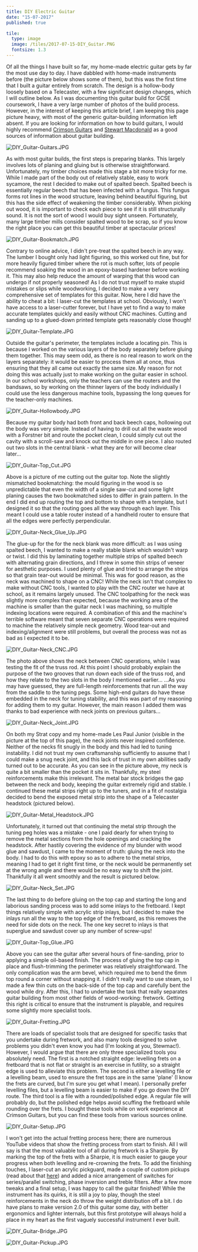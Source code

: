 ```yaml
---
title: DIY Electric Guitar
date: "15-07-2017"
published: true

tile:
  type: image
  image: /tiles/2017-07-15-DIY_Guitar.PNG
  fontsize: 1.3
---
```


Of all the things I have built so far, my home-made electric guitar gets by far the most use day to day. I have dabbled with home-made instruments before (the picture below shows some of them), but this was the first time that I built a guitar entirely from scratch. The design is a hollow-body loosely based on a Telecaster, with a few significant design changes, which I will outline below.
As I was documenting this guitar build for GCSE coursework, I have a very large number of photos of the build process. However, in the interest of keeping this article brief, I am keeping this page picture heavy, with most of the generic guitar-building information left absent. If you are looking for information on how to build guitars, I would highly recommend [Crimson Guitars](https://crimsonguitars.com/") and [Stewart Macdonald](https://www.stewmac.com/) as a good sources of information about guitar building.

![DIY_Guitar-Guitars.JPG]({import.meta.env.VITE_IMAGE_BASE}/posts/DIY_Guitar-Guitars.JPG)

As with most guitar builds, the first steps is preparing blanks. This largely involves lots of planing and gluing but is otherwise straightforward. Unfortunately, my timber choices made this stage a bit more tricky for me. While I made part of the body out of relatively stable, easy to work sycamore, the rest I decided to make out of spalted beech. Spalted beech is essentially regular beech that has been infected with a fungus. This fungus forms rot lines in the wood structure, leaving behind beautiful figuring, but this has the side effect of weakening the timber considerably. When picking out wood, it is important to check each piece to see if it is still structurally sound. It is not the sort of wood I would buy sight unseen. Fortunately, many large timber mills consider spalted wood to be scrap, so if you know the right place you can get this beautiful timber at spectacular prices!

![DIY_Guitar-Bookmatch.JPG]({import.meta.env.VITE_IMAGE_BASE}/posts/DIY_Guitar-Bookmatch.JPG)

Contrary to online advice, I didn't pre-treat the spalted beech in any way. The lumber I bought only had light figuring, so this worked out fine, but for more heavily figured timber where the rot is much softer, lots of people recommend soaking the wood in an epoxy-based hardener before working it. This may also help reduce the amount of warping that this wood can undergo if not properly seasoned!
As I do not trust myself to make stupid mistakes or slips while woodworking, I decided to make a very comprehensive set of templates for this guitar. Now, here I did have the ability to cheat a bit: I laser-cut the templates at school. Obviously, I won't have access to a laser-cutter forever, but I have yet to find a way to make accurate templates quickly and easily without CNC machines. Cutting and sanding up to a glued-down printed template gets reasonably close though!

![DIY_Guitar-Template.JPG]({import.meta.env.VITE_IMAGE_BASE}/posts/DIY_Guitar-Template.JPG)

Outside the guitar's perimeter, the templates include a locating pin. This is because I worked on the various layers of the body separately before gluing them together. This may seem odd, as there is no real reason to work on the layers separately: it would be easier to process them all at once, thus ensuring that they all came out exactly the same size. My reason for not doing this was actually just to make working on the guitar easier in school. In our school workshops, only the teachers can use the routers and the bandsaws, so by working on the thinner layers of the body individually I could use the less dangerous machine tools, bypassing the long queues for the teacher-only machines.

![DIY_Guitar-Hollowbody.JPG]({import.meta.env.VITE_IMAGE_BASE}/posts/DIY_Guitar-Hollowbody.JPG)

Because my guitar body had both front and back beech caps, hollowing out the body was very simple. Instead of having to drill out all the waste wood with a Forstner bit and route the pocket clean, I could simply cut out the cavity with a scroll-saw and knock out the middle in one piece. I also routed out two slots in the central blank - what they are for will become clear later...

![DIY_Guitar-Top_Cut.JPG]({import.meta.env.VITE_IMAGE_BASE}/posts/DIY_Guitar-Top_Cut.JPG)

Above is a picture of me cutting out the guitar top. Note the slightly mismatched bookmatching: the mould figuring in the wood is so unpredictable that even the width of a single saw-cut and some light planing causes the two bookmatched sides to differ in grain pattern. In the end I did end up routing the top and bottom to shape with a template, but I designed it so that the routing goes all the way through each layer. This meant I could use a table router instead of a handheld router to ensure that all the edges were perfectly perpendicular.

![DIY_Guitar-Neck_Glue_Up.JPG]({import.meta.env.VITE_IMAGE_BASE}/posts/DIY_Guitar-Neck_Glue_Up.JPG)

The glue-up for the for the neck blank was more difficult: as I was using spalted beech, I wanted to make a really stable blank which wouldn't warp or twist. I did this by laminating together multiple strips of spalted beech with alternating grain directions, and I threw in some thin strips of veneer for aesthetic purposes. I used plenty of glue and tried to arrange the strips so that grain tear-out would be minimal. This was for good reason, as the neck was machined to shape on a CNC!
While the neck isn't that complex to make without CNC tools, I wanted to play with the CNC router we have at school, as it remains largely unused. The CNC toolpathing for the neck was slightly more complex than expected, because the working area of the machine is smaller than the guitar neck I was machining, so multiple indexing locations were required. A combination of this and the machine's terrible software meant that seven separate CNC operations were required to machine the relatively simple neck geometry. Wood tear-out and indexing/alignment were still problems, but overall the process was not as bad as I expected it to be.

![DIY_Guitar-Neck_CNC.JPG]({import.meta.env.VITE_IMAGE_BASE}/posts/DIY_Guitar-Neck_CNC.JPG)

The photo above shows the neck between CNC operations, while I was testing the fit of the truss rod. At this point I should probably explain the purpose of the two grooves that run down each side of the truss rod, and how they relate to the two slots in the body I mentioned earlier...
...As you may have guessed, they are full-length reinforcements that run all the way from the saddle to the tuning pegs. Some high-end guitars do have these embedded in the neck for tuning stability, and this was part of my reasoning for adding them to my guitar. However, the main reason I added them was thanks to bad experience with neck joints on previous guitars...

![DIY_Guitar-Neck_Joint.JPG]({import.meta.env.VITE_IMAGE_BASE}/posts/DIY_Guitar-Neck_Joint.JPG)

On both my Strat copy and my home-made Les Paul Junior (visible in the picture at the top of this page), the neck joints never inspired confidence. Neither of the necks fit snugly in the body and this had led to tuning instability. I did not trust my own craftsmanship sufficiently to assume that I could make a snug neck joint, and this lack of trust in my own abilities sadly turned out to be accurate. As you can see in the picture above, my neck is quite a bit smaller than the pocket it sits in. Thankfully, my steel reinforcements make this irrelevant. The metal bar stock bridges the gap between the neck and body, keeping the guitar extremely rigid and stable. I continued these metal strips right up to the tuners, and in a fit of nostalgia decided to bend the exposed metal strip into the shape of a Telecaster headstock (pictured below).

![DIY_Guitar-Metal_Headstock.JPG]({import.meta.env.VITE_IMAGE_BASE}/posts/DIY_Guitar-Metal_Headstock.JPG)

Unfortunately, it turned out that continuing the metal strip through the tuning peg holes was a mistake - one I paid dearly for when trying to remove the metal sections from the hole openings and cracking the headstock. After hastily covering the evidence of my blunder with wood glue and sawdust, I came to the moment of truth: gluing the neck into the body. I had to do this with epoxy so as to adhere to the metal strips, meaning I had to get it right first time, or the neck would be permanently set at the wrong angle and there would be no easy way to shift the joint. Thankfully it all went smoothly and the result is pictured below.

![DIY_Guitar-Neck_Set.JPG]({import.meta.env.VITE_IMAGE_BASE}/posts/DIY_Guitar-Neck_Set.JPG)

The last thing to do before gluing on the top cap and starting the long and laborious sanding process was to add some inlays to the fretboard. I kept things relatively simple with acrylic strip inlays, but I decided to make the inlays run all the way to the top edge of the fretboard, as this removes the need for side dots on the neck. The one key secret to inlays is that superglue and sawdust cover up any number of screw-ups!

![DIY_Guitar-Top_Glue.JPG]({import.meta.env.VITE_IMAGE_BASE}/posts/DIY_Guitar-Top_Glue.JPG)

Above you can see the guitar after several hours of fine-sanding, prior to applying a simple oil-based finish. The process of gluing the top cap in place and flush-trimming the perimeter was relatively straightforward. The only complication was the arm bevel, which required me to bend the 6mm top round a corner without snapping it. I didn't really want to use steam, so I made a few thin cuts on the back-side of the top cap and carefully bent the wood while dry.
After this, I had to undertake the task that really separates guitar building from most other fields of wood-working: fretwork. Getting this right is critical to ensure that the instrument is playable, and requires some slightly more specialist tools.

![DIY_Guitar-Fretting.JPG]({import.meta.env.VITE_IMAGE_BASE}/posts/DIY_Guitar-Fretting.JPG)

There are loads of specialist tools that are designed for specific tasks that you undertake during fretwork, and also many tools designed to solve problems you didn't even know you had (I'm looking at you, Stewmac!). However, I would argue that there are only three specialized tools you absolutely need. The first is a notched straight edge: levelling frets on a fretboard that is not flat or straight is an exercise in futility, so a straight edge is used to alleviate this problem. The second is either a levelling file or a levelling beam, used to ensure the fret tops are in the same 'plane' (I know the frets are curved, but I'm sure you get what I mean). I personally prefer levelling files, but a levelling beam is easier to make if you go down the DIY route. The third tool is a file with a rounded/polished edge. A regular file will probably do, but the polished edge helps avoid scuffing the fretboard while rounding over the frets. I bought these tools while on work experience at Crimson Guitars, but you can find these tools from various sources online.

![DIY_Guitar-Setup.JPG]({import.meta.env.VITE_IMAGE_BASE}/posts/DIY_Guitar-Setup.JPG)

I won't get into the actual fretting process here; there are numerous YouTube videos that show the fretting process from start to finish. All I will say is that the most valuable tool of all during fretwork is a Sharpie. By marking the top of the frets with a Sharpie, it is much easier to gauge your progress when both levelling and re-crowning the frets.
To add the finishing touches, I laser-cut an acrylic pickguard, made a couple of custom pickups (read about that [here]({import.meta.env.VITE_BASE_URL}/projects/Pickup_Winder)) and added a nice arrangement of switches for series/parallel switching, phase inversion and treble filters. After a few more tweaks and a final setup, I was happy to call the guitar finished! While the instrument has its quirks, it is still a joy to play, though the steel reinforcements in the neck do throw the weight distribution off a bit. I do have plans to make version 2.0 of this guitar some day, with better ergonomics and lighter internals, but this first prototype will always hold a place in my heart as the first vaguely successful instrument I ever built.

![DIY_Guitar-Bridge.JPG]({import.meta.env.VITE_IMAGE_BASE}/posts/DIY_Guitar-Bridge.JPG)

![DIY_Guitar-Pickup.JPG]({import.meta.env.VITE_IMAGE_BASE}/posts/DIY_Guitar-Pickup.JPG)
